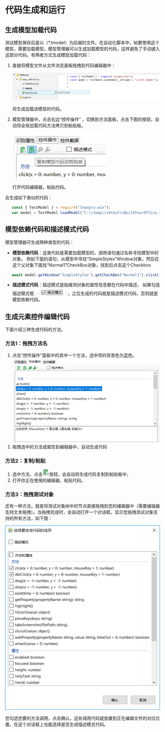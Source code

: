 

# 代码生成和运行

## 生成模型加载代码
测试模型保存后是以（*.tmodel）为后缀的文件。在自动化脚本中，如要使用这个模型，需要加载模型。模型管理器可以生成加载模型的代码，这样避免了手动键入这部分代码。有两者方式生成模型加载代码：

1. 直接将模型文件从文件浏览面板拖拽到代码编辑器中：

   ![](assets/drag_tmodel.png)

   将生成加载该模型的代码。

2. 模型管理器中，点击右边“控件操作” ，切换到方法面板，点击下图的按钮，自动将全局加载代码方法拷贝到粘贴板。

   ![](assets/4.1_copy_model.png)

   打开代码编辑器，粘贴代码。

会生成如下类似的代码：


   ```javascript
      const { TestModel } = require("leanpro.win");
      var model = TestModel.loadModel("C:\\temp\\vbtest\\BuildYourOffice.tmodel");
   ```

## 模型依赖代码和描述模式代码

模型管理器可生成两种类型的代码：
* **模型依赖代码**：这类代码是需要加载模型的，调用语句通过名称寻找模型中的对象。
例如下面的语句，从模型中寻找“SimpleStyles”Window对象，然后在这个父对象下面找“Normal1”CheckBox对象，找到后点击这个Checkbox

```javascript
   await model.getWindow("SimpleStyles").getCheckBox("Normal1").click();
```

* **描述模式代码**：描述模式是指被测对象的属性信息都在代码中描述。
如果勾选描述模式框![](assets/4.2_descriptive_mode.png) ，之后生成的代码就是描述模式代码，否则就是模型依赖代码。

## 生成元素控件编辑代码
下面介绍三种生成代码的方法。

### 方法1：拖拽方法名

1. 点击“控件操作”面板中的其中一个方法，选中项的背景色为蓝色。
 ![](assets/3.4_operations.png)
2. 拖拽选中的方法或属性到编辑器中，自动生成代码

### 方法2：复制/粘贴

1.	选中方法，点击![](assets/3.4_1_copy_code.png)按钮，会自动将生成代码复制到粘贴板中，
2.	打开你正在使用的编辑器，粘贴代码。

### 方法3：拖拽测试对象
还有一种方法，就是将测试对象树中的节点直接拖拽到您的编辑器中（需要编辑器支持文本拖拽）。当拖拽完成时，会自动打开一个对话框，显示您拖拽测试对象支持的所有方法，如下图：

![](assets/4.3_drag_dialog.png)

您勾选您要的方法调用，点击确认，这些调用代码就放置到正在编辑文件的对应位置。在这个对话框上也能选择是否生成描述模式代码。
